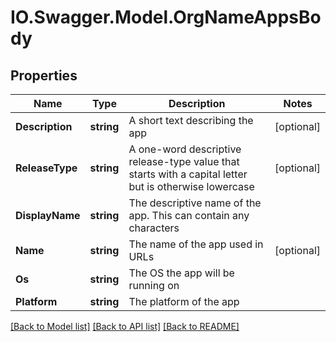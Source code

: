 # IO.Swagger.Model.OrgNameAppsBody
## Properties

Name | Type | Description | Notes
------------ | ------------- | ------------- | -------------
**Description** | **string** | A short text describing the app | [optional] 
**ReleaseType** | **string** | A one-word descriptive release-type value that starts with a capital letter but is otherwise lowercase | [optional] 
**DisplayName** | **string** | The descriptive name of the app. This can contain any characters | 
**Name** | **string** | The name of the app used in URLs | [optional] 
**Os** | **string** | The OS the app will be running on | 
**Platform** | **string** | The platform of the app | 

[[Back to Model list]](../README.md#documentation-for-models) [[Back to API list]](../README.md#documentation-for-api-endpoints) [[Back to README]](../README.md)


